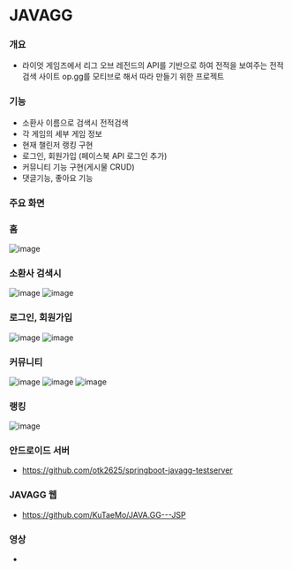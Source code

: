 # JAVAGG

### 개요
-  라이엇 게임즈에서 리그 오브 레전드의 API를 기반으로 하여 전적을 보여주는 전적 검색 사이트 op.gg를 모티브로 해서 따라 만들기 위한 프로젝트

### 기능
- 소환사 이름으로 검색시 전적검색
- 각 게임의 세부 게임 정보 
- 현재 챌린저 랭킹 구현
- 로그인, 회원가입 (페이스북 API 로그인 추가)
- 커뮤니티 기능 구현(게시물 CRUD)
- 댓글기능, 좋아요 기능

### 주요 화면

### 홈
![image](https://user-images.githubusercontent.com/67199138/113722522-76f3a900-972b-11eb-9cec-a740303d2d57.png)

### 소환사 검색시
![image](https://user-images.githubusercontent.com/67199138/113722876-c9cd6080-972b-11eb-93fa-71a787561d9c.png)
![image](https://user-images.githubusercontent.com/67199138/113722906-d05bd800-972b-11eb-9642-2d4098ef7c05.png)

### 로그인, 회원가입
![image](https://user-images.githubusercontent.com/67199138/113723589-77407400-972c-11eb-8262-d8e534379318.png)
![image](https://user-images.githubusercontent.com/67199138/113723633-81fb0900-972c-11eb-94bf-9267fb7d26bc.png)

### 커뮤니티
![image](https://user-images.githubusercontent.com/67199138/113723766-a3f48b80-972c-11eb-8d20-d3047130804e.png)
![image](https://user-images.githubusercontent.com/67199138/113723814-aeaf2080-972c-11eb-8a5f-cbc1bd757758.png)
![image](https://user-images.githubusercontent.com/67199138/113723838-b4a50180-972c-11eb-9c7c-16dab40db01e.png)

### 랭킹
![image](https://user-images.githubusercontent.com/67199138/113723978-da320b00-972c-11eb-983a-6e54639bcac1.png)

### 안드로이드 서버
- https://github.com/otk2625/springboot-javagg-testserver

### JAVAGG 웹
- https://github.com/KuTaeMo/JAVA.GG---JSP

### 영상
-

